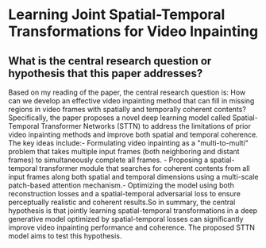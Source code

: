 # Learning Joint Spatial-Temporal Transformations for Video Inpainting

## What is the central research question or hypothesis that this paper addresses?

Based on my reading of the paper, the central research question is: How can we develop an effective video inpainting method that can fill in missing regions in video frames with spatially and temporally coherent contents?Specifically, the paper proposes a novel deep learning model called Spatial-Temporal Transformer Networks (STTN) to address the limitations of prior video inpainting methods and improve both spatial and temporal coherence. The key ideas include:- Formulating video inpainting as a "multi-to-multi" problem that takes multiple input frames (both neighboring and distant frames) to simultaneously complete all frames. - Proposing a spatial-temporal transformer module that searches for coherent contents from all input frames along both spatial and temporal dimensions using a multi-scale patch-based attention mechanism.- Optimizing the model using both reconstruction losses and a spatial-temporal adversarial loss to ensure perceptually realistic and coherent results.So in summary, the central hypothesis is that jointly learning spatial-temporal transformations in a deep generative model optimized by spatial-temporal losses can significantly improve video inpainting performance and coherence. The proposed STTN model aims to test this hypothesis.
